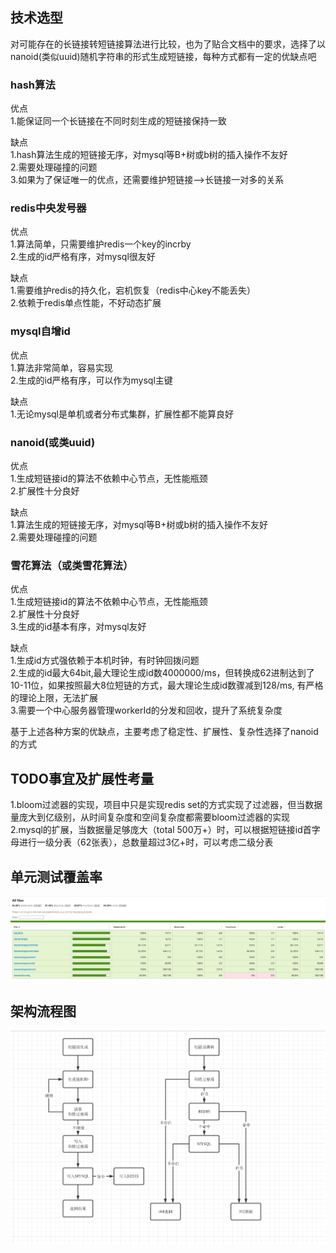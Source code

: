 ## 技术选型

对可能存在的长链接转短链接算法进行比较，也为了贴合文档中的要求，选择了以nanoid(类似uuid)随机字符串的形式生成短链接，每种方式都有一定的优缺点吧  

### hash算法

优点  
1.能保证同一个长链接在不同时刻生成的短链接保持一致  

缺点  
1.hash算法生成的短链接无序，对mysql等B+树或b树的插入操作不友好  
2.需要处理碰撞的问题  
3.如果为了保证唯一的优点，还需要维护短链接-->长链接一对多的关系  

### redis中央发号器

优点   
1.算法简单，只需要维护redis一个key的incrby  
2.生成的id严格有序，对mysql很友好  

缺点  
1.需要维护redis的持久化，宕机恢复（redis中心key不能丢失）  
2.依赖于redis单点性能，不好动态扩展  


### mysql自增id

优点  
1.算法非常简单，容易实现  
2.生成的id严格有序，可以作为mysql主键  

缺点  
1.无论mysql是单机或者分布式集群，扩展性都不能算良好  


### nanoid(或类uuid)

优点  
1.生成短链接id的算法不依赖中心节点，无性能瓶颈  
2.扩展性十分良好  

缺点  
1.算法生成的短链接无序，对mysql等B+树或b树的插入操作不友好  
2.需要处理碰撞的问题  


### 雪花算法（或类雪花算法）

优点  
1.生成短链接id的算法不依赖中心节点，无性能瓶颈  
2.扩展性十分良好  
3.生成的id基本有序，对mysql友好  

缺点  
1.生成id方式强依赖于本机时钟，有时钟回拨问题  
2.生成的id最大64bit,最大理论生成id数4000000/ms，但转换成62进制达到了10-11位，如果按照最大8位短链的方式，最大理论生成id数骤减到128/ms, 有严格的理论上限，无法扩展  
3.需要一个中心服务器管理workerId的分发和回收，提升了系统复杂度  



基于上述各种方案的优缺点，主要考虑了稳定性、扩展性、复杂性选择了nanoid的方式  


## TODO事宜及扩展性考量

1.bloom过滤器的实现，项目中只是实现redis set的方式实现了过滤器，但当数据量庞大到亿级别，从时间复杂度和空间复杂度都需要bloom过滤器的实现  
2.mysql的扩展，当数据量足够庞大（total 500万+）时，可以根据短链接id首字母进行一级分表（62张表），总数量超过3亿+时，可以考虑二级分表  


## 单元测试覆盖率

![unittest](./unittest_cov.png)  


## 架构流程图

![process](./process.png)  